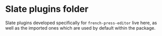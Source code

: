 # Slate plugins folder

Slate plugins developed specifically for `french-press-editor` live here, as well as the imported ones which are used by default within the package.
